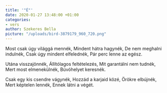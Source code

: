 ```yaml
---
title: '"É"'
date: 2020-01-27 13:48:00 +01:00
categories:
- vers
author: Szekeres Bella
picture: "/uploads/bird-3879179_960_720.png"
---
```



Most csak úgy világgá mennék, 
Mindent hátra hagynék, 
De nem meghalni indulnék, 
Csak úgy mindent elfelednék, 
Pár perc lenne az egész.


Utána visszajönnék, 
Állítólagos feltételezés, 
Mit garantálni nem tudnék, 
Mert most elmenekülnék, 
Búvóhelyet keresnék. 

Csak egy kis csendre vágynék, 
Hozzád a karjaid közé, 
Örökre elbújnék, 
Mert képtelen lennék, 
Ennek látni a végét.



